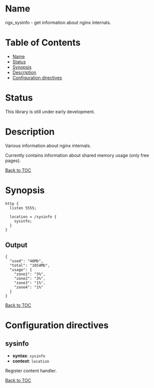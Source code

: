 Name
====

ngx_sysinfo - get information about nginx internals.

Table of Contents
=================

* [Name](#name)
* [Status](#status)
* [Synopsis](#synopsis)
* [Description](#description)
* [Configuration directives](#configuration-directives)

Status
======

This library is still under early development.

Description
===========

Various information about nginx internals.

Currently contains information about shared memory usage (only free pages).

[Back to TOC](#table-of-contents)

Synopsis
========

```nginx
http {
  listen 5555;

  location = /sysinfo {
    sysinfo;
  }
}
```

Output
------
```
{
  "used": "46Mb",
  "total": "1054Mb",
  "usage": {
    "zone1": "3%",
    "zone2": "3%",
    "zone3": "1%",
    "zone4": "1%"
  }
}
```

[Back to TOC](#table-of-contents)

Configuration directives
========================

sysinfo
-------
* **syntax**: `sysinfo`
* **context**: `location`

Register content handler.

[Back to TOC](#table-of-contents)
